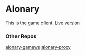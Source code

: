 # AIonary
This is the game client. [Live version](https://aionary.com)
### Other Repos
[aionary-gamews](https://github.com/bremea/aionary-gamews)
[aionary-proxy](https://github.com/bremea/aionary-proxy)
